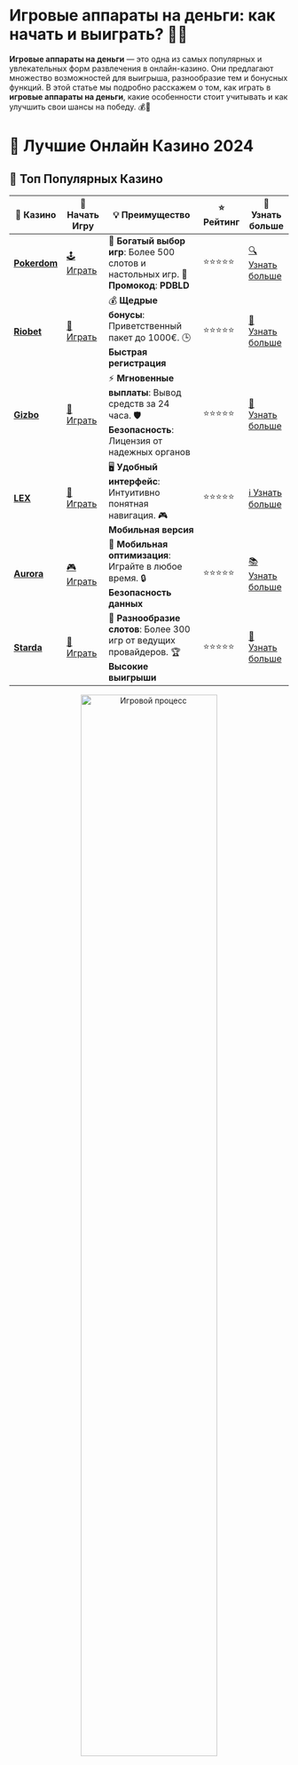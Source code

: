 # **Игровые аппараты на деньги: как начать и выиграть? 🎰💸**

**Игровые аппараты на деньги** — это одна из самых популярных и увлекательных форм развлечения в онлайн-казино. Они предлагают множество возможностей для выигрыша, разнообразие тем и бонусных функций. В этой статье мы подробно расскажем о том, как играть в **игровые аппараты на деньги**, какие особенности стоит учитывать и как улучшить свои шансы на победу. 💰🎉

# 🎰 Лучшие Онлайн Казино 2024

## 🌟 Топ Популярных Казино

| 🎲 **Казино** | 🔗 **Начать Игру** | 💡 **Преимущество** | ⭐ **Рейтинг** | 🔗 **Узнать больше** |
|--------------|---------------------|---------------------|----------------|----------------------|
| [**Pokerdom**](https://brandplay.link/4k77v2yx) | [🕹️ Играть](https://brandplay.link/4k77v2yx) | 🎉 **Богатый выбор игр**: Более 500 слотов и настольных игр. 🎁 **Промокод**: **PDBLD** | ⭐⭐⭐⭐⭐ | [🔍 Узнать больше](https://brandplay.link/4k77v2yx) |
| [**Riobet**](https://brandplay.link/7xBLTPyj) | [🎰 Играть](https://brandplay.link/7xBLTPyj) | 💰 **Щедрые бонусы**: Приветственный пакет до 1000€. 🕒 **Быстрая регистрация** | ⭐⭐⭐⭐⭐ | [📖 Узнать больше](https://brandplay.link/7xBLTPyj) |
| [**Gizbo**](https://brandplay.link/bprXw4YV) | [🎲 Играть](https://brandplay.link/bprXw4YV) | ⚡ **Мгновенные выплаты**: Вывод средств за 24 часа. 🛡️ **Безопасность**: Лицензия от надежных органов | ⭐⭐⭐⭐⭐ | [📝 Узнать больше](https://brandplay.link/bprXw4YV) |
| [**LEX**](https://brandplay.link/zW4hdDFV) | [🤑 Играть](https://brandplay.link/zW4hdDFV) | 🖥️ **Удобный интерфейс**: Интуитивно понятная навигация. 🎮 **Мобильная версия** | ⭐⭐⭐⭐⭐ | [ℹ️ Узнать больше](https://brandplay.link/zW4hdDFV) |
| [**Aurora**](https://10trafic-stat2.com/click/668546556bcc6313411604bd/6766/13032/subaccount) | [🎮 Играть](https://10trafic-stat2.com/click/668546556bcc6313411604bd/6766/13032/subaccount) | 📱 **Мобильная оптимизация**: Играйте в любое время. 🔒 **Безопасность данных** | ⭐⭐⭐⭐⭐ | [📚 Узнать больше](https://10trafic-stat2.com/click/668546556bcc6313411604bd/6766/13032/subaccount) |
| [**Starda**](https://brandplay.link/fB7xwRFL) | [🎯 Играть](https://brandplay.link/fB7xwRFL) | 🎰 **Разнообразие слотов**: Более 300 игр от ведущих провайдеров. 🏆 **Высокие выигрыши** | ⭐⭐⭐⭐⭐ | [🔎 Узнать больше](https://brandplay.link/fB7xwRFL) |

<div align="center">
    <img src="https://i.pinimg.com/originals/87/9e/b9/879eb9354dd0699582408b68f2e253b2.gif" alt="Игровой процесс" width="70%">
</div>

## 💎 Лучшие Бонусы и Акции

| 🎲 **Казино** | 🔗 **Начать Игру** | 💡 **Преимущество** | ⭐ **Рейтинг** | 🔗 **Узнать больше** |
|--------------|---------------------|---------------------|----------------|----------------------|
| [**Kometa**](https://brandplay.link/8ZymQJV8) | [🎰 Играть](https://brandplay.link/8ZymQJV8) | 🎁 **Эксклюзивные бонусы**: Регулярные акции и промо. 🔄 **Программы лояльности** | ⭐⭐⭐⭐☆ | [🔍 Узнать больше](https://brandplay.link/8ZymQJV8) |
| [**R7**](https://brandplay.link/bMd3Yjsw) | [🕹️ Играть](https://brandplay.link/bMd3Yjsw) | 🕒 **Круглосуточная поддержка**: Всегда на связи. 💸 **Высокие лимиты** | ⭐⭐⭐⭐☆ | [📖 Узнать больше](https://brandplay.link/bMd3Yjsw) |
| [**7K**](https://brandplay.link/BvQyFShp) | [🎲 Играть](https://brandplay.link/BvQyFShp) | 🌟 **Эксклюзивные бонусы**: Только для VIP игроков. 🎉 **Сезонные акции** | ⭐⭐⭐⭐☆ | [📝 Узнать больше](https://brandplay.link/BvQyFShp) |
| [**Kent**](https://brandplay.link/Fv2WP3js) | [🤑 Играть](https://brandplay.link/Fv2WP3js) | 📈 **Высокий RTP**: Более 98%. 💼 **Профессиональная поддержка** | ⭐⭐⭐⭐☆ | [ℹ️ Узнать больше](https://brandplay.link/Fv2WP3js) |
| [**1Xslots**](https://brandplay.link/hSB1khtr) | [🎮 Играть](https://brandplay.link/hSB1khtr) | 🎉 **Множество акций**: Еженедельные бонусы и турниры. 🛡️ **Безопасность** | ⭐⭐⭐⭐☆ | [📚 Узнать больше](https://brandplay.link/hSB1khtr) |
| [**Gama**](https://brandplay.link/j6NMKsDz) | [🎯 Играть](https://brandplay.link/j6NMKsDz) | 🔍 **Интуитивный интерфейс**: Легкость использования. 🏅 **Престижные турниры** | ⭐⭐⭐⭐☆ | [🔎 Узнать больше](https://brandplay.link/j6NMKsDz) |

<div align="center">
    <img src="https://i.pinimg.com/originals/87/9e/b9/879eb9354dd0699582408b68f2e253b2.gif" alt="Игровой процесс" width="70%">
</div>

## 🚀 Быстрые Выигрыши и Поддержка

| 🎲 **Казино** | 🔗 **Начать Игру** | 💡 **Преимущество** | ⭐ **Рейтинг** | 🔗 **Узнать больше** |
|--------------|---------------------|---------------------|----------------|----------------------|
| [**Onion**](https://brandplay.link/zBGRVpQ9) | [🎰 Играть](https://brandplay.link/zBGRVpQ9) | 🤑 **Низкие ставки**: Идеально для начинающих. 🔄 **Быстрые выводы** | ⭐⭐⭐⭐☆ | [🔍 Узнать больше](https://brandplay.link/zBGRVpQ9) |
| [**Чемпион**](https://temon-gter.cfd/go/lRq?p80412p304504pcc44t17455) | [🕹️ Играть](https://temon-gter.cfd/go/lRq?p80412p304504pcc44t17455) | 🏅 **Лояльная программа**: Награды за активность. 🎁 **Ежемесячные бонусы** | ⭐⭐⭐⭐☆ | [📖 Узнать больше](https://temon-gter.cfd/go/lRq?p80412p304504pcc44t17455) |
| [**Vavada**](https://vavadapartner.pro/?promo=ea5c9275-6854-4505-94fc-95ab18221945-linkb2) | [🎲 Играть](https://vavadapartner.pro/?promo=ea5c9275-6854-4505-94fc-95ab18221945-linkb2) | 🚀 **Быстрая регистрация**: Начните играть мгновенно. 🔐 **Безопасные транзакции** | ⭐⭐⭐⭐☆ | [📝 Узнать больше](https://vavadapartner.pro/?promo=ea5c9275-6854-4505-94fc-95ab18221945-linkb2) |
| [**Friends**](https://gofriends.kim/linkb2) | [🤑 Играть](https://gofriends.kim/linkb2) | 🤝 **Социальные игры**: Играйте с друзьями. 🌐 **Мультиплатформенность** | ⭐⭐⭐⭐☆ | [ℹ️ Узнать больше](https://gofriends.kim/linkb2) |
| [**1WIN**](https://brandplay.link/smXVpBbG) | [🎮 Играть](https://brandplay.link/smXVpBbG) | 🏆 **Спортивные ставки**: Широкий выбор видов спорта. 💵 **Высокие коэффициенты** | ⭐⭐⭐⭐☆ | [📚 Узнать больше](https://brandplay.link/smXVpBbG) |
| [**Drip**](https://drp-ircp01.com/c07e6a3db) | [🎯 Играть](https://drp-ircp01.com/c07e6a3db) | 🌐 **Инновационные игры**: Новейшие игровые технологии. 🛡️ **Высокая безопасность** | ⭐⭐⭐⭐☆ | [🔎 Узнать больше](https://drp-ircp01.com/c07e6a3db) |
| [**JoyCasino**](https://rpc30.call2me.pro/?/ru/registration?apkpop=0&partner=p24970p3291217pc98f) | [🎰 Играть](https://rpc30.call2me.pro/?/ru/registration?apkpop=0&partner=p24970p3291217pc98f) | 🎁 **Приятные бонусы**: Ежедневные акции и подарки. 🕹️ **Разнообразие игр** | ⭐⭐⭐⭐☆ | [🔍 Узнать больше](https://rpc30.call2me.pro/?/ru/registration?apkpop=0&partner=p24970p3291217pc98f) |

<div align="center">
    <img src="https://i.pinimg.com/originals/87/9e/b9/879eb9354dd0699582408b68f2e253b2.gif" alt="Игровой процесс" width="70%">
</div>
---

✨ **Выбирайте лучшее казино для себя и наслаждайтесь игрой! Удачи!** ✨
![Игровые аппараты](https://i.pinimg.com/originals/a9/29/6e/a9296ea1cf6a7c20a985e593451f0323.png)

## Что такое **игровые аппараты на деньги**? 🎰

**Игровые аппараты на деньги** — это автоматизированные игры, которые предлагают игрокам шанс выиграть реальные деньги, делая ставки на реальные средства. Эти аппараты могут быть классическими, с простыми механиками, или современными видео-слотами, которые включают бонусные раунды, фриспины и прогрессивные джекпоты. Каждый раз, когда вы крутите барабаны, ваш результат зависит от случайных чисел, генерируемых системой, что делает игру захватывающей и непредсказуемой.

## Как начать играть в **игровые аппараты на деньги**? 📝

Для того чтобы начать играть в **игровые аппараты на деньги**, выполните несколько простых шагов:

### 1. **Выбор надежного казино** 🏅

Первым шагом является выбор онлайн-казино, которое имеет хорошую репутацию и лицензии. Рекомендуется выбирать платформы с положительными отзывами, удобными методами пополнения счета и вывода средств, а также с лицензией от регулирующих органов. Это обеспечит вашу безопасность и честность игры.

### 2. **Регистрация и создание аккаунта** 🖥️

После того как вы выбрали казино, вам нужно зарегистрироваться на сайте. Процесс регистрации обычно включает в себя создание аккаунта, подтверждение email-адреса и иногда прохождение процедуры верификации личности.

### 3. **Пополнение счета** 💳

Чтобы начать играть на реальные деньги, необходимо пополнить свой игровой счет. В большинстве казино доступны разные способы пополнения, такие как банковские карты, электронные кошельки, криптовалюты и другие.

### 4. **Выбор игрового аппарата и старт игры** 🎮

После пополнения счета выберите игровой аппарат, который вам нравится. Большинство онлайн-слотов предлагают демо-режим, в котором можно поиграть бесплатно и ознакомиться с механиками игры. Если вы готовы ставить реальные деньги, выберите размер ставки и начинайте крутить барабаны.

## Почему стоит играть в **игровые аппараты на деньги**? 🎯

### 1. **Шанс на крупные выигрыши** 🤑

Основное преимущество игры на **игровых аппаратах на деньги** — это возможность выиграть реальные деньги. Особенно это актуально для слотов с прогрессивными джекпотами, где вы можете выиграть миллионы. Если вам удастся поймать удачную комбинацию, ваш выигрыш может быть по-настоящему впечатляющим!

### 2. **Доступ к бонусам и акциям** 🎁

Онлайн-казино предлагают своим игрокам разнообразные бонусы и акции, которые позволяют увеличить сумму для ставок и продлить время игры. Это могут быть фриспины, бонусы на депозит, а также бездепозитные бонусы, которые дадут дополнительные шансы на выигрыш.

### 3. **Широкий выбор игр** 🎲

В онлайн-казино представлено огромное количество **игровых аппаратов** на любой вкус. Вы можете выбрать классические слоты с 3 барабанами или более сложные видео-слоты с 5 барабанами, множителями и бонусными играми. Каждая игра имеет свою тему и механики, что позволяет каждому игроку найти что-то интересное для себя.

### 4. **Удобство игры в любое время** ⏰

Играть в **игровые аппараты на деньги** можно в любое время и в любом месте. Все, что нужно — это устройство с доступом к интернету. Вы можете играть на своем компьютере или мобильном телефоне, что делает игру удобной и доступной в любое время.

## Как выбрать **игровой аппарат на деньги**? 🔍

При выборе **игрового аппарата на деньги** стоит учитывать несколько факторов, чтобы повысить свои шансы на выигрыш:

### 1. **RTP (возврат игроку)** 📊

RTP (Return to Player) — это процент, который слот возвращает игроку в виде выигрышей. Чем выше этот показатель, тем больше шансов на выигрыш в долгосрочной перспективе. Слоты с RTP выше 95% считаются выгодными.

### 2. **Волатильность слота** 🎰

Волатильность определяет частоту и размер выигрышей. Высокая волатильность означает, что выигрыши будут реже, но они будут более значительными. Низкая волатильность — это более частые, но маленькие выигрыши. Выбор зависит от того, хотите ли вы большую стабильность или же рискнете ради крупного выигрыша.

### 3. **Тема и бонусные функции** 🎭

Выбор темы зависит от ваших предпочтений. Любите приключения — выбирайте слоты с увлекательными сюжетами. Важно также обратить внимание на наличие бонусных раундов, множителей и бесплатных вращений. Это увеличивает шанс на дополнительные выигрыши.

### 4. **Пробный режим (демо)** 🎮

Многие онлайн-слоты имеют демо-режим, в котором можно играть бесплатно, без риска потерять деньги. Это отличный способ познакомиться с игрой и ее функциями, не рискуя своими средствами.

## Как повысить шансы на выигрыш в **игровых аппаратах на деньги**? 🏆

Хотя игровые аппараты работают на основе случайных чисел, существуют несколько советов, которые могут помочь вам повысить шансы на победу:

### 1. **Управление банкроллом** 💼

Одним из самых важных аспектов игры в **игровые аппараты на деньги** является грамотное управление банкроллом. Установите лимит на свои ставки и не превышайте его, чтобы не потерять все деньги за короткий период времени.

### 2. **Использование бонусов** 🎁

Бонусы — это отличный способ увеличить свои шансы на выигрыш. Используйте фриспины и бонусы на депозит, чтобы играть дольше и увеличить свои шансы на победу.

### 3. **Выбор слотов с высоким RTP** 📈

Слоты с высоким RTP возвращают игроку больше средств за длительный период времени. Это помогает снизить риски и увеличить шансы на победу в долгосрочной перспективе.

### 4. **Играйте на демо-режимах** 🎮

Если вы только начинаете, попробуйте демо-режимы. Это поможет вам разобраться в механиках игры, не рискуя реальными деньгами.

## Заключение: стоит ли играть в **игровые аппараты на деньги**? 🎯

**Игровые аппараты на деньги** предлагают захватывающее и потенциально прибыльное развлечение. Вы можете выиграть реальные деньги, играя в разнообразные слоты с интересными темами и бонусами. Если вы внимательно выбираете игры, используете бонусы и управляете своим банкроллом, ваши шансы на победу значительно возрастут. Играть в **игровые аппараты на деньги** — это не только возможность выиграть, но и отличный способ получить незабываемые эмоции и впечатления. Удачи вам в игре! 🍀🎰
